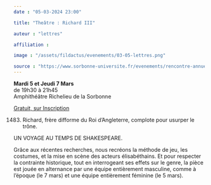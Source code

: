 ```yaml
---
date : "05-03-2024 23:00"

title: "Theâtre : Richard III"

auteur : "lettres"

affiliation :

image : "/assets/fildactus/evenements/03-05-lettres.png"

source : "https://www.sorbonne-universite.fr/evenements/rencontre-annuelle-du-reseau-remedis"
---
```


__Mardi 5 et Jeudi 7 Mars__  
de 19h30 à 21h45  
Amphithéâtre Richelieu de la Sorbonne

[Gratuit, sur Inscription](https://www.billetweb.fr/richard-iii4)

1483. Richard, frère difforme du Roi d’Angleterre, complote pour usurper le trône.

UN VOYAGE AU TEMPS DE SHAKESPEARE.

Grâce aux récentes recherches, nous recréons la méthode de jeu, les costumes, et la mise en scène des acteurs élisabéthains. Et pour respecter la contrainte historique, tout en interrogeant ses effets sur le genre, la pièce est jouée en alternance par une équipe entièrement masculine, comme à l’époque (le 7 mars) et une équipe entièrement féminine (le 5 mars).
